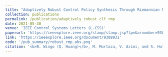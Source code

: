 ```yaml
---
title: "Adaptively Robust Control Policy Synthesis Through Riemannian Motion Policies"
collection: publications
permalink: /publication/adaptively_robust_clf_rmp
date: 2021-05-30
venue: 'IEEE Control Systems Letters (L-CSS)'
paperurl: 'https://ieeexplore.ieee.org/stamp/stamp.jsp?tp=&arnumber=9308931'
link: 'https://ieeexplore.ieee.org/document/9308931'
code: '/pub_summary/robust_rmp_abs.png'
citation: '<b>B. Wingo (Q. Huang)</b>, M. Murtaza, V. Azimi, and S. Hutchinson, &quot;Adaptively Robust Control Policy Synthesis Through Riemannian Motion Policies.&quot; <i>IEEE Control Systems Letters (L-CSS)</i>, May, 2021.'
---
```

